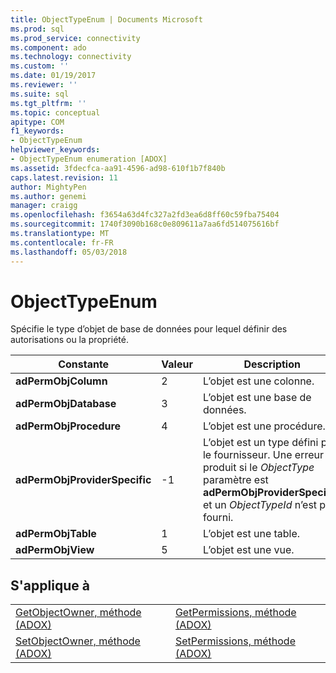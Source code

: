 ```yaml
---
title: ObjectTypeEnum | Documents Microsoft
ms.prod: sql
ms.prod_service: connectivity
ms.component: ado
ms.technology: connectivity
ms.custom: ''
ms.date: 01/19/2017
ms.reviewer: ''
ms.suite: sql
ms.tgt_pltfrm: ''
ms.topic: conceptual
apitype: COM
f1_keywords:
- ObjectTypeEnum
helpviewer_keywords:
- ObjectTypeEnum enumeration [ADOX]
ms.assetid: 3fdecfca-aa91-4596-ad98-610f1b7f840b
caps.latest.revision: 11
author: MightyPen
ms.author: genemi
manager: craigg
ms.openlocfilehash: f3654a63d4fc327a2fd3ea6d8ff60c59fba75404
ms.sourcegitcommit: 1740f3090b168c0e809611a7aa6fd514075616bf
ms.translationtype: MT
ms.contentlocale: fr-FR
ms.lasthandoff: 05/03/2018
---
```

# <a name="objecttypeenum"></a>ObjectTypeEnum
Spécifie le type d’objet de base de données pour lequel définir des autorisations ou la propriété.  
  
|Constante|Valeur| Description|  
|--------------|-----------|-----------------|  
|**adPermObjColumn**|2|L’objet est une colonne.|  
|**adPermObjDatabase**|3|L’objet est une base de données.|  
|**adPermObjProcedure**|4|L’objet est une procédure.|  
|**adPermObjProviderSpecific**|-1|L’objet est un type défini par le fournisseur. Une erreur se produit si le *ObjectType* paramètre est **adPermObjProviderSpecific** et un *ObjectTypeId* n’est pas fourni.|  
|**adPermObjTable**|1|L’objet est une table.|  
|**adPermObjView**|5|L’objet est une vue.|  
  
## <a name="applies-to"></a>S'applique à  
  
|||  
|-|-|  
|[GetObjectOwner, méthode (ADOX)](../../../ado/reference/adox-api/getobjectowner-method-adox.md)|[GetPermissions, méthode (ADOX)](../../../ado/reference/adox-api/getpermissions-method-adox.md)|  
|[SetObjectOwner, méthode (ADOX)](../../../ado/reference/adox-api/setobjectowner-method.md)|[SetPermissions, méthode (ADOX)](../../../ado/reference/adox-api/setpermissions-method-adox.md)|
